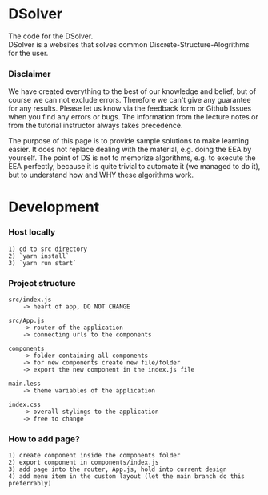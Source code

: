 # DSolver

The code for the DSolver.   
DSolver is a websites that solves common Discrete-Structure-Alogrithms for the user. 

### Disclaimer
We have created everything to the best of our knowledge and belief, but of course we can not exclude errors. Therefore we can't give any guarantee for any results. Please let us know via the feedback form or Github Issues when you find any errors or bugs. 
The information from the lecture notes or from the tutorial instructor always takes precedence.

The purpose of this page is to provide sample solutions to make learning easier. It does not replace dealing with the material, e.g. doing the EEA by yourself. The point of DS is not to memorize algorithms, e.g. to execute the EEA perfectly, because it is quite trivial to automate it (we managed to do it), but to understand how and WHY these algorithms work.




# Development 

### Host locally
    1) cd to src directory
    2) `yarn install`
    3) `yarn run start`


### Project structure 
    src/index.js
        -> heart of app, DO NOT CHANGE 

    src/App.js
        -> router of the application 
        -> connecting urls to the components

    components
        -> folder containing all components
        -> for new components create new file/folder 
        -> export the new component in the index.js file 

    main.less
        -> theme variables of the application
    
    index.css 
        -> overall stylings to the application
        -> free to change 


### How to add page?
    1) create component inside the components folder
    2) export component in components/index.js 
    3) add page into the router, App.js, hold into current design 
    4) add menu item in the custom layout (let the main branch do this preferrably)




